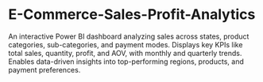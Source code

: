 # E-Commerce-Sales-Profit-Analytics
An interactive Power BI dashboard analyzing sales across states, product categories, sub-categories, and payment modes. Displays key KPIs like total sales, quantity, profit, and AOV, with monthly and quarterly trends. Enables data-driven insights into top-performing regions, products, and payment preferences. 
